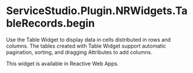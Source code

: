 # ServiceStudio.Plugin.NRWidgets.TableRecords.begin

Use the Table Widget to display data in cells distributed in rows and columns. The tables created with Table Widget support automatic pagination, sorting, and dragging Attributes to add columns.

This widget is available in Reactive Web Apps.


